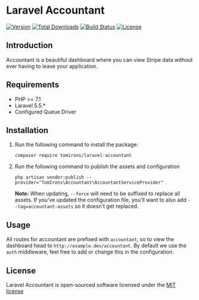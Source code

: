 # Laravel Accountant
[![Version](https://poser.pugx.org/tomirons/laravel-accountant/v/stable.svg)](https://packagist.org/packages/tomirons/laravel-accountant)
[![Total Downloads](https://img.shields.io/packagist/dt/tomirons/laravel-accountant.svg)](https://packagist.org/packages/tomirons/laravel-accountant)
[![Build Status](https://travis-ci.org/tomirons/laravel-accountant.svg?branch=master)](https://travis-ci.org/tomirons/laravel-accountant)
[![License](https://poser.pugx.org/tomirons/laravel-accountant/license.svg)](https://packagist.org/packages/tomirons/laravel-accountant)

## Introduction

Accountant is a beautiful dashboard where you can view Stripe data without ever having to leave your application.

## Requirements

- PHP >= 7.1
- Laravel 5.5.*
- Configured Queue Driver

## Installation

1) Run the following command to install the package:

    ````shell
    composer require tomirons/laravel-accountant
    ````
    
2) Run the following command to publish the assets and configuration

    ````shell
    php artisan vendor:publish --provider="TomIrons\Accountant\AccountantServiceProvider"
    ````
    **Note:** When updating, `--force` will need to be suffixed to replace all assets. If you've updated the configuration file, you'll want to also add `--tag=accountant-assets` so it doesn't get replaced.
    
    
## Usage

All routes for accountant are prefixed with `accountant`, so to view the dashboard head to `http://example.dev/accountant`. By default we use the `auth` middleware, feel free to add or change this in the configuration.

## License

Laravel Accountant is open-sourced software licensed under the [MIT license](http://opensource.org/licenses/MIT)